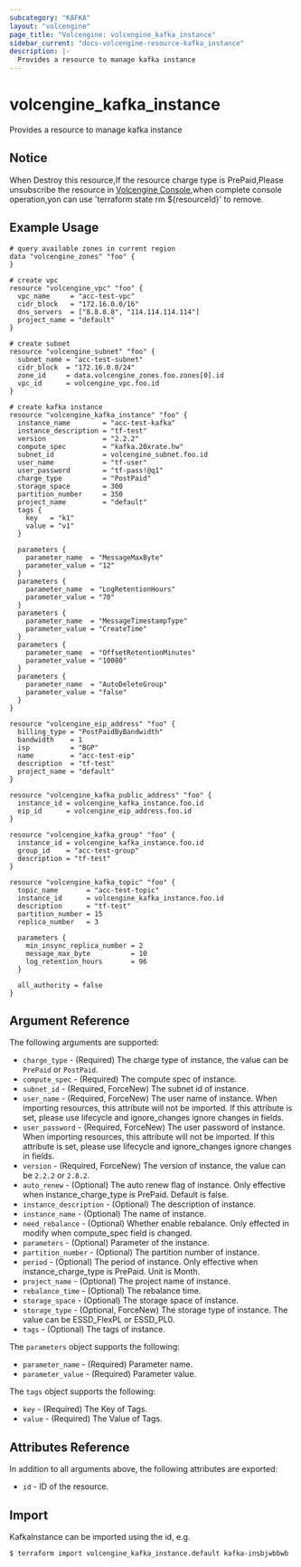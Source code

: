 ```yaml
---
subcategory: "KAFKA"
layout: "volcengine"
page_title: "Volcengine: volcengine_kafka_instance"
sidebar_current: "docs-volcengine-resource-kafka_instance"
description: |-
  Provides a resource to manage kafka instance
---
```

# volcengine_kafka_instance
Provides a resource to manage kafka instance
## Notice
When Destroy this resource,If the resource charge type is PrePaid,Please unsubscribe the resource 
in  [Volcengine Console](https://console.volcengine.com/finance/unsubscribe/),when complete console operation,yon can
use 'terraform state rm ${resourceId}' to remove.
## Example Usage
```hcl
# query available zones in current region
data "volcengine_zones" "foo" {
}

# create vpc
resource "volcengine_vpc" "foo" {
  vpc_name     = "acc-test-vpc"
  cidr_block   = "172.16.0.0/16"
  dns_servers  = ["8.8.8.8", "114.114.114.114"]
  project_name = "default"
}

# create subnet
resource "volcengine_subnet" "foo" {
  subnet_name = "acc-test-subnet"
  cidr_block  = "172.16.0.0/24"
  zone_id     = data.volcengine_zones.foo.zones[0].id
  vpc_id      = volcengine_vpc.foo.id
}

# create kafka instance
resource "volcengine_kafka_instance" "foo" {
  instance_name        = "acc-test-kafka"
  instance_description = "tf-test"
  version              = "2.2.2"
  compute_spec         = "kafka.20xrate.hw"
  subnet_id            = volcengine_subnet.foo.id
  user_name            = "tf-user"
  user_password        = "tf-pass!@q1"
  charge_type          = "PostPaid"
  storage_space        = 300
  partition_number     = 350
  project_name         = "default"
  tags {
    key   = "k1"
    value = "v1"
  }

  parameters {
    parameter_name  = "MessageMaxByte"
    parameter_value = "12"
  }
  parameters {
    parameter_name  = "LogRetentionHours"
    parameter_value = "70"
  }
  parameters {
    parameter_name  = "MessageTimestampType"
    parameter_value = "CreateTime"
  }
  parameters {
    parameter_name  = "OffsetRetentionMinutes"
    parameter_value = "10080"
  }
  parameters {
    parameter_name  = "AutoDeleteGroup"
    parameter_value = "false"
  }
}

resource "volcengine_eip_address" "foo" {
  billing_type = "PostPaidByBandwidth"
  bandwidth    = 1
  isp          = "BGP"
  name         = "acc-test-eip"
  description  = "tf-test"
  project_name = "default"
}

resource "volcengine_kafka_public_address" "foo" {
  instance_id = volcengine_kafka_instance.foo.id
  eip_id      = volcengine_eip_address.foo.id
}

resource "volcengine_kafka_group" "foo" {
  instance_id = volcengine_kafka_instance.foo.id
  group_id    = "acc-test-group"
  description = "tf-test"
}

resource "volcengine_kafka_topic" "foo" {
  topic_name       = "acc-test-topic"
  instance_id      = volcengine_kafka_instance.foo.id
  description      = "tf-test"
  partition_number = 15
  replica_number   = 3

  parameters {
    min_insync_replica_number = 2
    message_max_byte          = 10
    log_retention_hours       = 96
  }

  all_authority = false
}
```
## Argument Reference
The following arguments are supported:
* `charge_type` - (Required) The charge type of instance, the value can be `PrePaid` or `PostPaid`.
* `compute_spec` - (Required) The compute spec of instance.
* `subnet_id` - (Required, ForceNew) The subnet id of instance.
* `user_name` - (Required, ForceNew) The user name of instance. When importing resources, this attribute will not be imported. If this attribute is set, please use lifecycle and ignore_changes ignore changes in fields.
* `user_password` - (Required, ForceNew) The user password of instance. When importing resources, this attribute will not be imported. If this attribute is set, please use lifecycle and ignore_changes ignore changes in fields.
* `version` - (Required, ForceNew) The version of instance, the value can be `2.2.2` or `2.8.2`.
* `auto_renew` - (Optional) The auto renew flag of instance. Only effective when instance_charge_type is PrePaid. Default is false.
* `instance_description` - (Optional) The description of instance.
* `instance_name` - (Optional) The name of instance.
* `need_rebalance` - (Optional) Whether enable rebalance. Only effected in modify when compute_spec field is changed.
* `parameters` - (Optional) Parameter of the instance.
* `partition_number` - (Optional) The partition number of instance.
* `period` - (Optional) The period of instance. Only effective when instance_charge_type is PrePaid. Unit is Month.
* `project_name` - (Optional) The project name of instance.
* `rebalance_time` - (Optional) The rebalance time.
* `storage_space` - (Optional) The storage space of instance.
* `storage_type` - (Optional, ForceNew) The storage type of instance. The value can be ESSD_FlexPL or ESSD_PL0.
* `tags` - (Optional) The tags of instance.

The `parameters` object supports the following:

* `parameter_name` - (Required) Parameter name.
* `parameter_value` - (Required) Parameter value.

The `tags` object supports the following:

* `key` - (Required) The Key of Tags.
* `value` - (Required) The Value of Tags.

## Attributes Reference
In addition to all arguments above, the following attributes are exported:
* `id` - ID of the resource.



## Import
KafkaInstance can be imported using the id, e.g.
```
$ terraform import volcengine_kafka_instance.default kafka-insbjwbbwb
```

